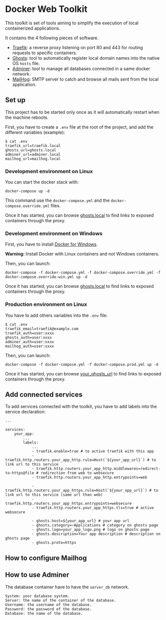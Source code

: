 # Docker Web Toolkit

This toolkit is set of tools aiming to simplify the execution of local containerized applications.

It contains the 4 following pieces of software.

- [Traefik](https://doc.traefik.io/): a reverse proxy listening on port 80 and 443 for routing requests to specific containers.
- [Ghosts](https://github.com/lobre/ghosts): tool to automatically register local domain names into the native OS `hosts` file.
- [Adminer](https://www.adminer.org/): tool to manage all databases connected in a same docker network.
- [MailHog](https://github.com/mailhog/MailHog): SMTP server to catch and browse all mails sent from the local application.

## Set up

This project has to be started only once as it will automatically restart when the machine reboots.

First, you have to create a `.env` file at the root of the project, and add the different variables (example):

    $ cat .env
    traefik_url=traefik.local
    ghosts_url=ghosts.local
    adminer_url=adminer.local
    mailhog_url=mailhog.local

### Development environment on Linux

You can start the docker stack with:

    docker-compose up -d

This command use the `docker-compose.yml` and the `docker-compose.override.yml` files.

Once it has started, you can browse [ghosts.local](https://ghosts.local) to find links to exposed containers through the proxy.

### Development environment on Windows

First, you have to install [Docker for Windows](https://docs.docker.com/docker-for-windows/install/).

**Warning:** Install Docker with Linux containers and not Windows containers.

Then, you can launch:

    docker-compose -f docker-compose.yml -f docker-compose.override.yml -f docker-compose.override-win.yml up -d

Once it has started, you can browse [ghosts.local](https://ghosts.local) to find links to exposed containers through the proxy.

### Production environment on Linux

You have to add others variables into the `.env` file:

    $ cat .env
    traefik_email=traefik@example.com
    traefik_auth=user:xxxx
    ghosts_auth=user:xxxx
    adminer_auth=user:xxxx
    mailhog_auth=user:xxxx

Then, you can launch:

    docker-compose -f docker-compose.yml -f docker-compose.prod.yml up -d

Once it has started, you can browse [your_ghosts_url](https://your_ghosts_url.com) to find links to exposed containers through the proxy.

## Add connected services

To add services connected with the toolkit, you have to add labels into the service declaration:

    ...

    services:
        your_app:
            ...
            labels:
                ...
                - traefik.enable=true # to active traefik with this app
                - traefik.http.routers.your_app_http.rule=Host(`${your_app_url}`) # to link url to this service
                - traefik.http.routers.your_app_http.middlewares=redirect-to-https@file # redirection from web to websecure
                - traefik.http.routers.your_app_http.entrypoints=web

                - traefik.http.routers.your_app_https.rule=Host(`${your_app_url}`) # to link url to this service (same url than web)
                - traefik.http.routers.your_app_https.entrypoints=websecure
                - traefik.http.routers.your_app_https.tls=true # active websecure

                - ghosts.host=${your_app_url} # your app url
                - ghosts.category=~Applications # category on ghosts page
                - ghosts.logo=your_app_logo.png # logo on ghosts page
                - ghosts.description=Your app description # description on ghosts page
                - ghosts.proto=https

## How to configure Mailhog

## How to use Adminer

The database container have to have the `server_db` network.

    System: your database system.
    Server: the name of the container of the database.
    Username: the username of the database.
    Password: the password of the database.
    Database: the name of the database.